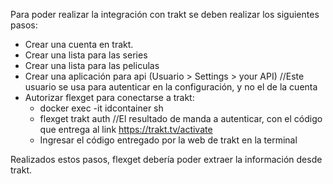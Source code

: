 Para poder realizar la integración con trakt se deben realizar los siguientes pasos:

- Crear una cuenta en trakt.
- Crear una lista para las series
- Crear una lista para las peliculas
- Crear una aplicación para api (Usuario > Settings > your API) //Este usuario se usa para autenticar en la configuración, y no el de la cuenta
- Autorizar flexget para conectarse a trakt:
  * docker exec -it idcontainer sh
  * flexget trakt auth <account> //El resultado de manda a autenticar, con el código que entrega al link https://trakt.tv/activate
  * Ingresar el código entregado por la web de trakt en la terminal

Realizados estos pasos, flexget debería poder extraer la información desde trakt.
